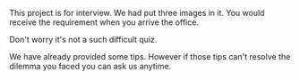 This project is for interview. We had put three images in it. You would receive the requirement when you arrive the office.

Don't worry it's not a such difficult quiz. 

We have already provided some tips. However if those tips can't resolve the dilemma you faced you can ask us anytime.
